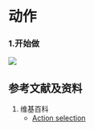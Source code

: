 # 动作

### 1.开始做

![](/images/强化学习/基本概念和经典实验/动作/1a1.png)

## 参考文献及资料

1. 维基百科
	- [Action selection](https://en.wikipedia.org/wiki/Action_selection)

